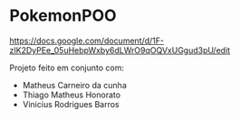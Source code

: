 # PokemonPOO
https://docs.google.com/document/d/1F-zIK2DyPEe_05uHebpWxby6dLWrO9qOQVxUGgud3pU/edit  

Projeto feito em conjunto com: 
- Matheus Carneiro da cunha 
- Thiago Matheus Honorato 
- Vinicius Rodrigues Barros 
